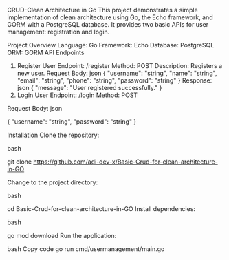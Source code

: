 CRUD-Clean Architecture in Go
This project demonstrates a simple implementation of clean architecture using Go, the Echo framework, and GORM with a PostgreSQL database. It provides two basic APIs for user management: registration and login.

Project Overview
Language: Go
Framework: Echo
Database: PostgreSQL
ORM: GORM
API Endpoints
1. Register User
Endpoint: /register
Method: POST
Description: Registers a new user.
Request Body:
json
{
  "username": "string",
  "name": "string",
  "email": "string",
  "phone": "string",
  "password": "string"
}
Response:
json
{
  "message": "User registered successfully."
}
2. Login User
Endpoint: /login
Method: POST

Request Body:
json

{
  "username": "string",
  "password": "string"
}

Installation
Clone the repository:

bash

git clone https://github.com/adi-dev-x/Basic-Crud-for-clean-architecture-in-GO

Change to the project directory:

bash

cd Basic-Crud-for-clean-architecture-in-GO
Install dependencies:

bash

go mod download
Run the application:

bash
Copy code
go run cmd/usermanagement/main.go
